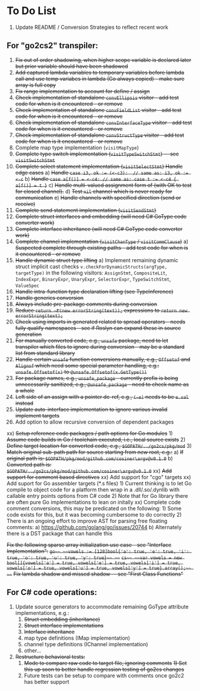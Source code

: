 # To Do List

01) Update README / Conversion Strategies to reflect recent work

## For "go2cs2" transpiler:

01) ~~Fix out of order shadowing, when higher scope variable is declared later but prior variable should have been shadowed~~
02) ~~Add captured lambda variables to temporary variables before lambda call and use temp variabes in lambda (Go always copied) - make sure array is full copy~~
03) ~~Fix range implementation to account for define / assign~~
04) ~~Check implementation of standalone `convEllipsis` visitor - add test code for when is it encountered - or remove~~
05) ~~Check implementation of standalone `convFieldList` visitor - add test code for when is it encountered - or remove~~
06) ~~Check implementation of standalone `convInterfaceType` visitor - add test code for when is it encountered - or remove~~
07) ~~Check implementation of standalone `convStructType` visitor - add test code for when is it encountered - or remove~~
08) Complete map type implementation (`visitMapType`)
09) ~~Complete type switch implementation (`visitTypeSwitchStmt`) -- see `visitSwitchStmt`~~
10) ~~Complete select statement implementation (`visitSelectStmt`) Handle edge cases~~
  a) ~~Handle `case i3, ok := (<-c3):  // same as: i3, ok := <-c`~~
  b) ~~Handle `case a[f()] = <-c4: // same as: case t := <-c4 { a[f()] = t }`~~
  c) ~~Handle multi-valued assignment form of (with OK to test for closed channel).~~
  d) ~~Test `nil` channel which is never ready for communication~~
  e) ~~Handle channels with specified direction (send or receive)~~
11) ~~Complete send statement implementation (`visitSendStmt`)~~
12) ~~Complete struct interfaces and embedding (will need C# GoType code converter work)~~
13) ~~Complete interface inheritance (will need C# GoType code converter work)~~
14) ~~Complete channel implementation (`visitChanType` / `visitCommClause`)~~
  a) ~~Suspected complete through existing paths - add test code for when is it encountered - or remove~~
15) ~~Handle dynamic struct type lifting~~
  a) Implement remaining dynamic struct implicit cast checks `v.checkForDynamicStructs(argType, targetType)` in the following visitors: `AssignStmt`, `CompositeLit`, `IndexExpr`, `BinaryExpr`, `UnaryExpr`, `SelectorExpr`, `TypeSwitchStmt`, `ValueSpec` 
16) ~~Handle intra-function type declaration lifting (see TypeInference)~~
17) ~~Handle generics conversion~~
18) ~~Always include pre-package comments during conversion~~
19) ~~Reduce `return ~Ꮡ(new errorString(text));` expressions to `return new errorString(text);`~~
20) ~~Check using imports in generated related to spread operators - needs fully qualify namespaces - see if Roslyn can expand these in source generation~~
21) ~~For manually converted code, e.g., `unsafe` package, need to let transpiler which files to ignore during conversion - may be a standard list from standard library~~
22) ~~Handle certain `unsafe` function conversions manually, e.g., `Offsetof` and `Alignof` which need some special parameter handling, e.g.: `unsafe.Offsetof(x)` to `@unsafe.Offsetof(x.GetType())`~~
22) ~~For package names, e.g., `unsafe_package` - currently prefix is being unnecessarily sanitized, e.g., `@unsafe_package` - need to check name as a whole~~
23) ~~Left side of an assign with a pointer de-ref, e.g., `(~e)` needs to be `e.val` instead~~
24) ~~Update auto-interface implementation to ignore various invalid implement targets~~
25) Add option to allow recursive conversion of dependent packages

xx) ~~Setup reference code packages / path options for Go modules~~
    1) ~~Assume code builds in Go / toolchain executed, i.e., local source exists~~
    2) ~~Define target location for converted code, e.g., `$GOPATH/../go2cs/pkg/mod`~~
    3) ~~Match original sub-path path for source starting from new root, e.g.:~~
       a) ~~If original path is: `$GOPATH/pkg/mod/github.com/cosiner\argv@v0.1.0`~~
       b) ~~Converted path is: `$GOPATH/../go2cs/pkg/mod/github.com/cosiner\argv@v0.1.0`~~
xx) ~~Add support for comment based directives~~
xx) Add support for "cgo" targets
xx) Add suport for Go assembler targets (*.s files)
    1) Current thinking is to let Go compile to object code for a platform then
       wrap in a .dll/.so/.dynlib with callable entry points options from C# code
    2) Note that for Go library there are often pure Go implementations to lean on initally
xx) Complete code comment conversions, this may be predicated on the following:
    1) Some code exists for this, but it was becoming cumbersome to do correctly
    2) There is an ongoing effort to improve AST for parsing free floating comments:
       a) https://github.com/golang/go/issues/20744 
       b) Alternately there is a DST package that can handle this

~~Fix the following sparse array initialization use case - see "Interface Implementation":~~
~~```go~~
~~vowels := [128]bool{'a': true, 'e': true, 'i': true, 'o': true, 'u': true, 'y': true}~~
~~```~~
~~```cs~~
~~var vowels = new bool[]{vowels['a'] = true, vowels['e'] = true, vowels['i'] = true, vowels['o'] = true, vowels['u'] = true, vowels['y'] = true}.array();~~
~~```~~
~~Fix lambda shadow and missed shadow -- see "First Class Functions"~~

## For C# code operations:

01) Update source generators to accommodate remaining GoType attribute implementations, e.g.:
    1) ~~Struct embedding (inheritance)~~
    2) ~~Struct interface implementations~~
    3) ~~Interface inheritance~~
    4) map type definitions (IMap implementation)
    5) channel type definitions (IChannel implementation)
    6) other...
02) ~~Restructure behavioral tests:~~
    1) ~~Mode to compare raw code to target file, ignoring comments~~
       ~~1) Set this up soon to better handle regression testing of go2cs changes~~
    2) Future tests can be setup to compare with comments once go2c2 has better support